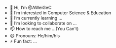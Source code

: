- 👋 Hi, I’m @AWeiGeC
- 👀 I’m interested in Computer Science & Education
- 🌱 I’m currently learning ...
- 💞️ I’m looking to collaborate on ...
- 📫 How to reach me ...(You Can't)
- 😄 Pronouns: He/him/his
- ⚡ Fun fact: ...

<!---
AWeiGeC/AWeiGeC is a ✨ special ✨ repository because its `README.md` (this file) appears on your GitHub profile.
You can click the Preview link to take a look at your changes.
--->
